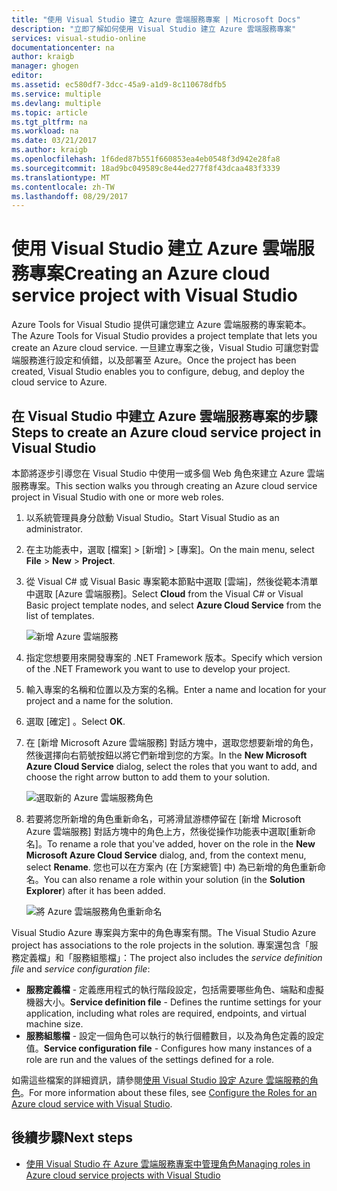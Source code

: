 ```yaml
---
title: "使用 Visual Studio 建立 Azure 雲端服務專案 | Microsoft Docs"
description: "立即了解如何使用 Visual Studio 建立 Azure 雲端服務專案"
services: visual-studio-online
documentationcenter: na
author: kraigb
manager: ghogen
editor: 
ms.assetid: ec580df7-3dcc-45a9-a1d9-8c110678dfb5
ms.service: multiple
ms.devlang: multiple
ms.topic: article
ms.tgt_pltfrm: na
ms.workload: na
ms.date: 03/21/2017
ms.author: kraigb
ms.openlocfilehash: 1f6ded87b551f660853ea4eb0548f3d942e28fa8
ms.sourcegitcommit: 18ad9bc049589c8e44ed277f8f43dcaa483f3339
ms.translationtype: MT
ms.contentlocale: zh-TW
ms.lasthandoff: 08/29/2017
---
```

# <a name="creating-an-azure-cloud-service-project-with-visual-studio"></a><span data-ttu-id="64d00-103">使用 Visual Studio 建立 Azure 雲端服務專案</span><span class="sxs-lookup"><span data-stu-id="64d00-103">Creating an Azure cloud service project with Visual Studio</span></span>
<span data-ttu-id="64d00-104">Azure Tools for Visual Studio 提供可讓您建立 Azure 雲端服務的專案範本。</span><span class="sxs-lookup"><span data-stu-id="64d00-104">The Azure Tools for Visual Studio provides a project template that lets you create an Azure cloud service.</span></span> <span data-ttu-id="64d00-105">一旦建立專案之後，Visual Studio 可讓您對雲端服務進行設定和偵錯，以及部署至 Azure。</span><span class="sxs-lookup"><span data-stu-id="64d00-105">Once the project has been created, Visual Studio enables you to configure, debug, and deploy the cloud service to Azure.</span></span>

## <a name="steps-to-create-an-azure-cloud-service-project-in-visual-studio"></a><span data-ttu-id="64d00-106">在 Visual Studio 中建立 Azure 雲端服務專案的步驟</span><span class="sxs-lookup"><span data-stu-id="64d00-106">Steps to create an Azure cloud service project in Visual Studio</span></span>
<span data-ttu-id="64d00-107">本節將逐步引導您在 Visual Studio 中使用一或多個 Web 角色來建立 Azure 雲端服務專案。</span><span class="sxs-lookup"><span data-stu-id="64d00-107">This section walks you through creating an Azure cloud service project in Visual Studio with one or more web roles.</span></span>  

1. <span data-ttu-id="64d00-108">以系統管理員身分啟動 Visual Studio。</span><span class="sxs-lookup"><span data-stu-id="64d00-108">Start Visual Studio as an administrator.</span></span>

1. <span data-ttu-id="64d00-109">在主功能表中，選取 [檔案] > [新增] > [專案]。</span><span class="sxs-lookup"><span data-stu-id="64d00-109">On the main menu, select **File** > **New** > **Project**.</span></span>

1. <span data-ttu-id="64d00-110">從 Visual C# 或 Visual Basic 專案範本節點中選取 [雲端]，然後從範本清單中選取 [Azure 雲端服務]。</span><span class="sxs-lookup"><span data-stu-id="64d00-110">Select **Cloud** from the Visual C# or Visual Basic project template nodes, and select **Azure Cloud Service** from the list of templates.</span></span>

    ![新增 Azure 雲端服務](./media/vs-azure-tools-azure-project-create/new-project-wizard-for-cloud-service.png)

1. <span data-ttu-id="64d00-112">指定您想要用來開發專案的 .NET Framework 版本。</span><span class="sxs-lookup"><span data-stu-id="64d00-112">Specify which version of the .NET Framework you want to use to develop your project.</span></span>

1. <span data-ttu-id="64d00-113">輸入專案的名稱和位置以及方案的名稱。</span><span class="sxs-lookup"><span data-stu-id="64d00-113">Enter a name and location for your project and a name for the solution.</span></span> 

1. <span data-ttu-id="64d00-114">選取 [確定] 。</span><span class="sxs-lookup"><span data-stu-id="64d00-114">Select **OK**.</span></span>

1. <span data-ttu-id="64d00-115">在 [新增 Microsoft Azure 雲端服務] 對話方塊中，選取您想要新增的角色，然後選擇向右箭號按鈕以將它們新增到您的方案。</span><span class="sxs-lookup"><span data-stu-id="64d00-115">In the **New Microsoft Azure Cloud Service** dialog, select the roles that you want to add, and choose the right arrow button to add them to your solution.</span></span>

    ![選取新的 Azure 雲端服務角色](./media/vs-azure-tools-azure-project-create/new-cloud-service.png)

1. <span data-ttu-id="64d00-117">若要將您所新增的角色重新命名，可將滑鼠游標停留在 [新增 Microsoft Azure 雲端服務] 對話方塊中的角色上方，然後從操作功能表中選取[重新命名]。</span><span class="sxs-lookup"><span data-stu-id="64d00-117">To rename a role that you've added, hover on the role in the **New Microsoft Azure Cloud Service** dialog, and, from the context menu, select **Rename**.</span></span> <span data-ttu-id="64d00-118">您也可以在方案內 (在 [方案總管] 中) 為已新增的角色重新命名。</span><span class="sxs-lookup"><span data-stu-id="64d00-118">You can also rename a role within your solution (in the **Solution Explorer**) after it has been added.</span></span>

    ![將 Azure 雲端服務角色重新命名](./media/vs-azure-tools-azure-project-create/new-cloud-service-rename.png)

<span data-ttu-id="64d00-120">Visual Studio Azure 專案與方案中的角色專案有關。</span><span class="sxs-lookup"><span data-stu-id="64d00-120">The Visual Studio Azure project has associations to the role projects in the solution.</span></span> <span data-ttu-id="64d00-121">專案還包含「服務定義檔」和「服務組態檔」：</span><span class="sxs-lookup"><span data-stu-id="64d00-121">The project also includes the *service definition file* and *service configuration file*:</span></span>

- <span data-ttu-id="64d00-122">**服務定義檔** - 定義應用程式的執行階段設定，包括需要哪些角色、端點和虛擬機器大小。</span><span class="sxs-lookup"><span data-stu-id="64d00-122">**Service definition file** - Defines the runtime settings for your application, including what roles are required, endpoints, and virtual machine size.</span></span> 
- <span data-ttu-id="64d00-123">**服務組態檔** - 設定一個角色可以執行的執行個體數目，以及為角色定義的設定值。</span><span class="sxs-lookup"><span data-stu-id="64d00-123">**Service configuration file** - Configures how many instances of a role are run and the values of the settings defined for a role.</span></span> 

<span data-ttu-id="64d00-124">如需這些檔案的詳細資訊，請參閱[使用 Visual Studio 設定 Azure 雲端服務的角色](vs-azure-tools-configure-roles-for-cloud-service.md)。</span><span class="sxs-lookup"><span data-stu-id="64d00-124">For more information about these files, see [Configure the Roles for an Azure cloud service with Visual Studio](vs-azure-tools-configure-roles-for-cloud-service.md).</span></span>

## <a name="next-steps"></a><span data-ttu-id="64d00-125">後續步驟</span><span class="sxs-lookup"><span data-stu-id="64d00-125">Next steps</span></span>
- [<span data-ttu-id="64d00-126">使用 Visual Studio 在 Azure 雲端服務專案中管理角色</span><span class="sxs-lookup"><span data-stu-id="64d00-126">Managing roles in Azure cloud service projects with Visual Studio</span></span>](./vs-azure-tools-cloud-service-project-managing-roles.md)
